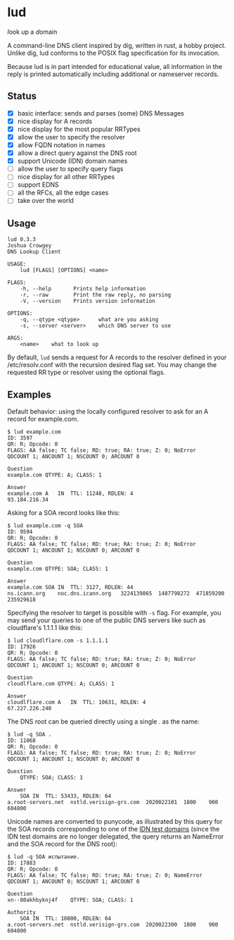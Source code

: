 lud
===

*l*ook *u*p a *d*omain

A command-line DNS client inspired by dig, written in rust, a hobby project.
Unlike dig, lud conforms to the POSIX flag specification for its invocation.

Because lud is in part intended for educational value, all information in the
reply is printed automatically including additional or nameserver records.

Status
--

  - [x] basic interface: sends and parses (some) DNS Messages
  - [x] nice display for A records
  - [x] nice display for the most popular RRTypes
  - [x] allow the user to specify the resolver
  - [x] allow FQDN notation in names
  - [x] allow a direct query against the DNS root
  - [x] support Unicode (IDN) domain names
  - [ ] allow the user to specify query flags
  - [ ] nice display for all other RRTypes
  - [ ] support EDNS
  - [ ] all the RFCs, all the edge cases
  - [ ] take over the world

Usage
--

```console
lud 0.3.3
Joshua Crowgey
DNS Lookup Client

USAGE:
    lud [FLAGS] [OPTIONS] <name>

FLAGS:
    -h, --help       Prints help information
    -r, --raw        Print the raw reply, no parsing
    -V, --version    Prints version information

OPTIONS:
    -q, --qtype <qtype>      what are you asking
    -s, --server <server>    which DNS server to use

ARGS:
    <name>    what to look up
```

By default, `lud` sends a request for A records to the
resolver defined in your /etc/resolv.conf with the recursion
desired flag set.  You may change the requested RR type or
resolver using the optional flags.

Examples
--

Default behavior: using the locally configured resolver to
ask for an A record for example.com.

```console
$ lud example.com
ID: 3597
QR: R; Opcode: 0
FLAGS: AA false; TC false; RD: true; RA: true; Z: 0; NoError
QDCOUNT 1; ANCOUNT 1; NSCOUNT 0; ARCOUNT 0

Question
example.com	QTYPE: A; CLASS: 1

Answer
example.com	A	IN	TTL: 11248, RDLEN: 4
93.184.216.34
```

Asking for a SOA record looks like this:

```console
$ lud example.com -q SOA
ID: 9594
QR: R; Opcode: 0
FLAGS: AA false; TC false; RD: true; RA: true; Z: 0; NoError
QDCOUNT 1; ANCOUNT 1; NSCOUNT 0; ARCOUNT 0

Question
example.com	QTYPE: SOA; CLASS: 1

Answer
example.com	SOA	IN	TTL: 3127, RDLEN: 44
ns.icann.org	noc.dns.icann.org	3224139865	1487798272	471859200	235929618
```

Specifying the resolver to target is possible with `-s` flag.  For example, you may send your queries to one of the public DNS servers like such as cloudflare's 1.1.1.1 like this:

```console
$ lud cloudlflare.com -s 1.1.1.1
ID: 17926
QR: R; Opcode: 0
FLAGS: AA false; TC false; RD: true; RA: true; Z: 0; NoError
QDCOUNT 1; ANCOUNT 1; NSCOUNT 0; ARCOUNT 0

Question
cloudlflare.com	QTYPE: A; CLASS: 1

Answer
cloudlflare.com	A	IN	TTL: 10631, RDLEN: 4
67.227.226.240
```

The DNS root can be queried directly using a single . as the name:

```console
$ lud -q SOA .
ID: 11068
QR: R; Opcode: 0
FLAGS: AA false; TC false; RD: true; RA: true; Z: 0; NoError
QDCOUNT 1; ANCOUNT 1; NSCOUNT 0; ARCOUNT 0

Question
	QTYPE: SOA; CLASS: 1

Answer
	SOA	IN	TTL: 53433, RDLEN: 64
a.root-servers.net	nstld.verisign-grs.com	2020022101	1800	900	604800
```

Unicode names are converted to punycode, as illustrated by this query for the
SOA records corresponding to one of the
[IDN test domains](https://www.iana.org/domains/reserved) (since the IDN test
domains are no longer delegated, the query returns an NameError and the SOA
record for the DNS root):

```
$ lud -q SOA испытание.
ID: 17883
QR: R; Opcode: 0
FLAGS: AA false; TC false; RD: true; RA: true; Z: 0; NameError
QDCOUNT 1; ANCOUNT 0; NSCOUNT 1; ARCOUNT 0

Question
xn--80akhbyknj4f	QTYPE: SOA; CLASS: 1

Authority
	SOA	IN	TTL: 10800, RDLEN: 64
a.root-servers.net	nstld.verisign-grs.com	2020022300	1800	900	604800
```
